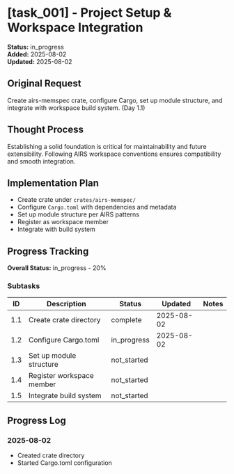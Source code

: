 # [task_001] - Project Setup & Workspace Integration

**Status:** in_progress  
**Added:** 2025-08-02  
**Updated:** 2025-08-02

## Original Request
Create airs-memspec crate, configure Cargo, set up module structure, and integrate with workspace build system. (Day 1.1)

## Thought Process
Establishing a solid foundation is critical for maintainability and future extensibility. Following AIRS workspace conventions ensures compatibility and smooth integration.

## Implementation Plan
- Create crate under `crates/airs-memspec/`
- Configure `Cargo.toml` with dependencies and metadata
- Set up module structure per AIRS patterns
- Register as workspace member
- Integrate with build system

## Progress Tracking

**Overall Status:** in_progress - 20%

### Subtasks
| ID | Description | Status | Updated | Notes |
|----|-------------|--------|---------|-------|
| 1.1 | Create crate directory | complete | 2025-08-02 |  |
| 1.2 | Configure Cargo.toml | in_progress | 2025-08-02 |  |
| 1.3 | Set up module structure | not_started |  |  |
| 1.4 | Register workspace member | not_started |  |  |
| 1.5 | Integrate build system | not_started |  |  |

## Progress Log
### 2025-08-02
- Created crate directory
- Started Cargo.toml configuration
